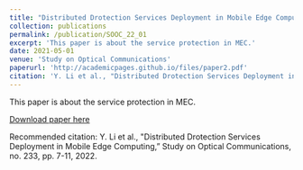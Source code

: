 ```yaml
---
title: "Distributed Drotection Services Deployment in Mobile Edge Computing"
collection: publications
permalink: /publication/SOOC_22_01
excerpt: 'This paper is about the service protection in MEC.'
date: 2021-05-01
venue: 'Study on Optical Communications'
paperurl: 'http://academicpages.github.io/files/paper2.pdf'
citation: 'Y. Li et al., "Distributed Drotection Services Deployment in Mobile Edge Computing,” Study on Optical Communications, no. 233, pp. 7-11, 2022.'
---
```

This paper is about the service protection in MEC.

[Download paper here](https://doi.org/10.13756/j.gtxyj.2022.05.002)

Recommended citation: Y. Li et al., "Distributed Drotection Services Deployment in Mobile Edge Computing,” Study on Optical Communications, no. 233, pp. 7-11, 2022.
